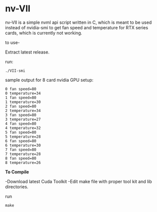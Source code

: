 # nv-VII

nv-VII is a simple nvml api script written in C, which is meant to be used instead of nvidia-smi to get fan speed and temperature for RTX series cards, which is currently not working.

to use-

Extract latest release.

run:

``./VII-smi``

sample output for 8 card nvidia GPU setup:

```
0 fan speed=80
0 temperature=34
1 fan speed=80
1 temperature=30
2 fan speed=80
2 temperature=34
3 fan speed=80
3 temperature=27
4 fan speed=80
4 temperature=32
5 fan speed=80
5 temperature=28
6 fan speed=80
6 temperature=30
7 fan speed=80
7 temperature=28
8 fan speed=80
8 temperature=26
```
**To Compile**

-Download latest Cuda Toolkit
-Edit make file with proper tool kit and lib directories.

run 

``make``

